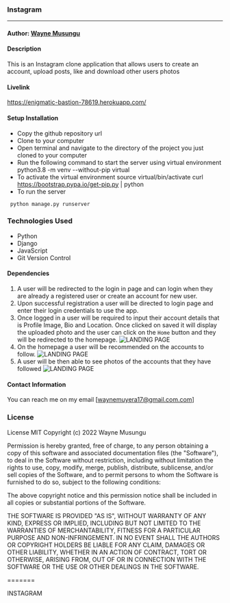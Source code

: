 ### **Instagram**

****


#### Author: [Wayne Musungu](https://github.com/WayneMusungu)

#### **Description**
This is an Instagram clone application that allows users to create an account, upload posts, like and download other users photos


#### Livelink
https://enigmatic-bastion-78619.herokuapp.com/



#### Setup Installation
* Copy the github repository url
* Clone to your computer
* Open terminal and navigate to the directory of the project you just cloned to your computer
* Run the following command to start the server using virtual environment
python3.8 -m venv --without-pip virtual
* To activate the virtual environment
source virtual/bin/activate
curl https://bootstrap.pypa.io/get-pip.py | python
* To run the server

``` python manage.py runserver```

### Technologies Used



* Python
* Django
* JavaScript
* Git Version Control

#### Dependencies

1. A user will be redirected to the login in page and can login when they are already a registered user or create an account for new user.
2. Upon successful registration a user will be directed to login page and enter  their login credentials to use the app. 
3. Once logged in a user will be required to input their account details that is Profile Image, Bio and Location. Once clicked on saved it will display the uploaded photo and the user can click on the ```Home``` button and they will be redirected to the homepage.
![LANDING PAGE](account.png)
4. On the homepage a user will be recommended on the accounts to follow.
![LANDING PAGE](reccommendation.png)
5. A user will be then able to see photos of the accounts that they have followed
![LANDING PAGE](folllow.png)



#### Contact Information

You can reach me on my email [waynemuyera17@gmail.com.com]



### License

License
MIT Copyright (c) 2022 Wayne Musungu

Permission is hereby granted, free of charge, to any person obtaining a copy of this software and associated documentation files (the "Software"), to deal in the Software without restriction, including without limitation the rights to use, copy, modify, merge, publish, distribute, sublicense, and/or sell copies of the Software, and to permit persons to whom the Software is furnished to do so, subject to the following conditions:

The above copyright notice and this permission notice shall be included in all copies or substantial portions of the Software.

THE SOFTWARE IS PROVIDED "AS IS", WITHOUT WARRANTY OF ANY KIND, EXPRESS OR IMPLIED, INCLUDING BUT NOT LIMITED TO THE WARRANTIES OF MERCHANTABILITY, FITNESS FOR A PARTICULAR PURPOSE AND NON-INFRINGEMENT. IN NO EVENT SHALL THE AUTHORS OR COPYRIGHT HOLDERS BE LIABLE FOR ANY CLAIM, DAMAGES OR OTHER LIABILITY, WHETHER IN AN ACTION OF CONTRACT, TORT OR OTHERWISE, ARISING FROM, OUT OF OR IN CONNECTION WITH THE SOFTWARE OR THE USE OR OTHER DEALINGS IN THE SOFTWARE.

=======

INSTAGRAM
